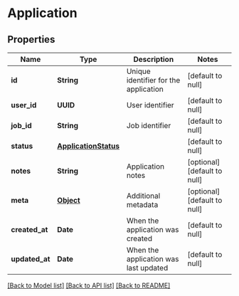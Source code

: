 # Application
## Properties

| Name | Type | Description | Notes |
|------------ | ------------- | ------------- | -------------|
| **id** | **String** | Unique identifier for the application | [default to null] |
| **user\_id** | **UUID** | User identifier | [default to null] |
| **job\_id** | **String** | Job identifier | [default to null] |
| **status** | [**ApplicationStatus**](ApplicationStatus.md) |  | [default to null] |
| **notes** | **String** | Application notes | [optional] [default to null] |
| **meta** | [**Object**](.md) | Additional metadata | [optional] [default to null] |
| **created\_at** | **Date** | When the application was created | [default to null] |
| **updated\_at** | **Date** | When the application was last updated | [default to null] |

[[Back to Model list]](../README.md#documentation-for-models) [[Back to API list]](../README.md#documentation-for-api-endpoints) [[Back to README]](../README.md)

